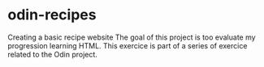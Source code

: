# odin-recipes
Creating a basic recipe website
The goal of this project is too evaluate my progression learning HTML. This exercice is part of a series of exercice related to the Odin project.